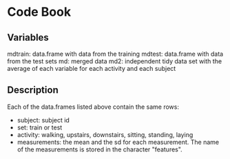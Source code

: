 # Code Book

## Variables

mdtrain: data.frame with data from the training
mdtest: data.frame with data from the test sets
md: merged data
md2: independent tidy data set with the average of each variable for each activity and each subject

## Description

Each of the data.frames listed above contain the same rows:
* subject: subject id
* set: train or test
* activity: walking, upstairs, downstairs, sitting, standing, laying
* measurements: the mean and the sd for each measurement. The name of the measurements is stored in the character "features".
